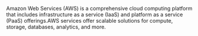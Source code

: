 Amazon Web Services (AWS) is a comprehensive cloud computing platform that includes infrastructure as a service (IaaS) and 
platform as a service (PaaS) offerings.AWS services offer scalable solutions for compute, storage, databases, analytics, and more.
